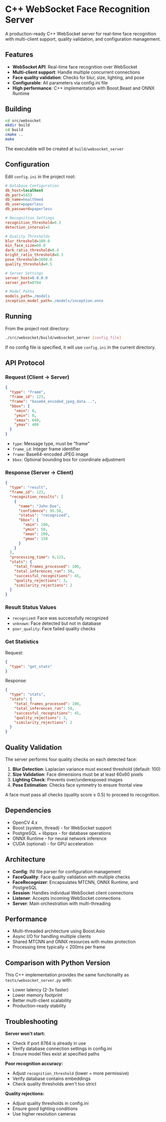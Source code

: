 # C++ WebSocket Face Recognition Server

A production-ready C++ WebSocket server for real-time face recognition with multi-client support, quality validation, and configuration management.

## Features

- **WebSocket API**: Real-time face recognition over WebSocket
- **Multi-client support**: Handle multiple concurrent connections
- **Face quality validation**: Checks for blur, size, lighting, and pose
- **Configurable**: All parameters via config.ini file
- **High performance**: C++ implementation with Boost.Beast and ONNX Runtime

## Building

```bash
cd src/websocket
mkdir build
cd build
cmake ..
make
```

The executable will be created at `build/websocket_server`

## Configuration

Edit `config.ini` in the project root:

```ini
# Database Configuration
db_host=localhost
db_port=5433
db_name=healthmed
db_user=paperless
db_password=paperless

# Recognition Settings
recognition_threshold=0.3
detection_interval=5

# Quality Thresholds
blur_threshold=100.0
min_face_size=60.0
dark_ratio_threshold=0.4
bright_ratio_threshold=0.3
pose_threshold=1000.0
quality_threshold=0.5

# Server Settings
server_host=0.0.0.0
server_port=8764

# Model Paths
models_path=./models
inception_model_path=./models/inception.onnx
```

## Running

From the project root directory:

```bash
./src/websocket/build/websocket_server [config_file]
```

If no config file is specified, it will use `config.ini` in the current directory.

## API Protocol

### Request (Client → Server)

```json
{
  "type": "frame",
  "frame_id": 123,
  "frame": "base64_encoded_jpeg_data...",
  "bbox": {
    "xmin": 0,
    "ymin": 0,
    "xmax": 640,
    "ymax": 480
  }
}
```

- `type`: Message type, must be "frame"
- `frame_id`: Integer frame identifier
- `frame`: Base64-encoded JPEG image
- `bbox`: Optional bounding box for coordinate adjustment

### Response (Server → Client)

```json
{
  "type": "result",
  "frame_id": 123,
  "recognition_results": [
    {
      "name": "John Doe",
      "confidence": 95.50,
      "status": "recognized",
      "bbox": {
        "xmin": 100,
        "ymin": 50,
        "xmax": 200,
        "ymax": 150
      }
    }
  ],
  "processing_time": 0.123,
  "stats": {
    "total_frames_processed": 100,
    "total_inferences_run": 50,
    "successful_recognitions": 45,
    "quality_rejections": 3,
    "similarity_rejections": 2
  }
}
```

### Result Status Values

- `recognized`: Face was successfully recognized
- `unknown`: Face detected but not in database
- `poor_quality`: Face failed quality checks

### Get Statistics

Request:
```json
{
  "type": "get_stats"
}
```

Response:
```json
{
  "type": "stats",
  "stats": {
    "total_frames_processed": 100,
    "total_inferences_run": 50,
    "successful_recognitions": 45,
    "quality_rejections": 3,
    "similarity_rejections": 2
  }
}
```

## Quality Validation

The server performs four quality checks on each detected face:

1. **Blur Detection**: Laplacian variance must exceed threshold (default: 100)
2. **Size Validation**: Face dimensions must be at least 60x60 pixels
3. **Lighting Check**: Prevents over/underexposed images
4. **Pose Estimation**: Checks face symmetry to ensure frontal view

A face must pass all checks (quality score ≥ 0.5) to proceed to recognition.

## Dependencies

- OpenCV 4.x
- Boost (system, thread) - for WebSocket support
- PostgreSQL + libpqxx - for database operations
- ONNX Runtime - for neural network inference
- CUDA (optional) - for GPU acceleration

## Architecture

- **Config**: INI file parser for configuration management
- **FaceQuality**: Face quality validation with multiple checks
- **FaceRecognizer**: Encapsulates MTCNN, ONNX Runtime, and PostgreSQL
- **Session**: Handles individual WebSocket client connections
- **Listener**: Accepts incoming WebSocket connections
- **Server**: Main orchestration with multi-threading

## Performance

- Multi-threaded architecture using Boost.Asio
- Async I/O for handling multiple clients
- Shared MTCNN and ONNX resources with mutex protection
- Processing time typically < 200ms per frame

## Comparison with Python Version

This C++ implementation provides the same functionality as `tests/websocket_server.py` with:
- Lower latency (2-3x faster)
- Lower memory footprint
- Better multi-client scalability
- Production-ready stability

## Troubleshooting

**Server won't start:**
- Check if port 8764 is already in use
- Verify database connection settings in config.ini
- Ensure model files exist at specified paths

**Poor recognition accuracy:**
- Adjust `recognition_threshold` (lower = more permissive)
- Verify database contains embeddings
- Check quality thresholds aren't too strict

**Quality rejections:**
- Adjust quality thresholds in config.ini
- Ensure good lighting conditions
- Use higher resolution cameras

